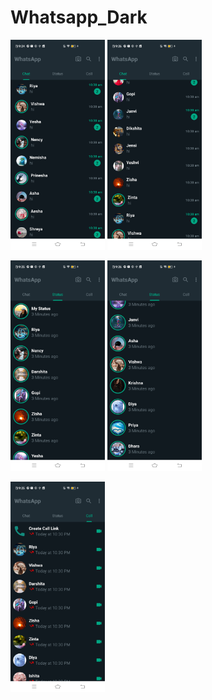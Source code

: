 # Whatsapp_Dark

<img
  width="30%"
  src="Screenshot_1.png"/>
<img
  width="30%"
  src="Screenshot_4.png"/>

<img
  width="30%"
  src="Screenshot_2.png"/>
<img
  width="30%"
  src="Screenshot_5.png"/>

<img
  width="30%"
  src="Screenshot_3.png"/>
